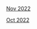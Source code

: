 [Nov 2022](https://github.com/R3dbAbyVamp/Paula-s-Website/Years/2022/Fall/Nov)

[Oct 2022](https://github.com/R3dbAbyVamp/Paula-s-Website/Years/2022/Fall/Oct)
